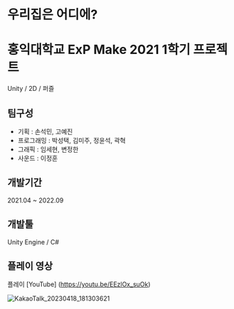 
# 우리집은 어디에?

# 홍익대학교 ExP Make 2021 1학기 프로젝트
Unity / 2D / 퍼즐 

## 팀구성
* 기획 : 손석민, 고예진
* 프로그래밍 : 박성택, 김미주, 정윤석, 곽혁
* 그래픽 : 임세현, 변정한
* 사운드 : 이정훈

## 개발기간
 2021.04 ~ 2022.09

## 개발툴
Unity Engine / C#

## 플레이 영상
플레이 [YouTube] (https://youtu.be/EEzlOx_suOk)

![KakaoTalk_20230418_181303621](https://user-images.githubusercontent.com/56757197/232738695-978e7860-37ca-454c-9e8c-5c53c1bb83b8.jpg)
